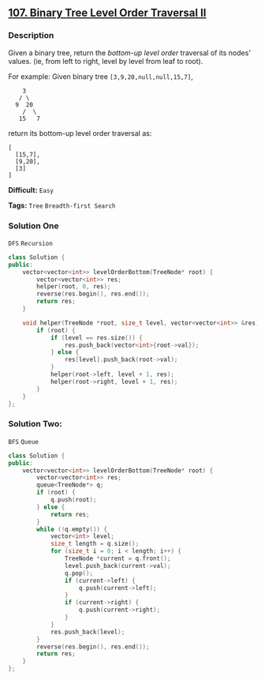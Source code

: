 ## [107. Binary Tree Level Order Traversal II](https://leetcode.com/problems/binary-tree-level-order-traversal-ii/#/description)

### Description

Given a binary tree, return the *bottom-up level order* traversal of its nodes' values. (ie, from left to right, level by level from leaf to root).

For example:
Given binary tree `[3,9,20,null,null,15,7]`,

```
    3
   / \
  9  20
    /  \
   15   7

```

return its bottom-up level order traversal as:

```
[
  [15,7],
  [9,20],
  [3]
]
```



**Difficult:** `Easy`

**Tags:** `Tree` `Breadth-first Search`



### Solution One

`DFS` `Recursion`

```c++
class Solution {
public:
    vector<vector<int>> levelOrderBottom(TreeNode* root) {
		vector<vector<int>> res;
		helper(root, 0, res);
		reverse(res.begin(), res.end());
		return res;
    }

	void helper(TreeNode *root, size_t level, vector<vector<int>> &res) {
		if (root) {
			if (level == res.size()) {
				res.push_back(vector<int>{root->val});
			} else {
				res[level].push_back(root->val);
			}
			helper(root->left, level + 1, res);
			helper(root->right, level + 1, res);
		}
	}
};
```



### Solution Two:

`BFS` `Queue`

```c++
class Solution {
public:
    vector<vector<int>> levelOrderBottom(TreeNode* root) {
		vector<vector<int>> res;
		queue<TreeNode*> q;
		if (root) {
			q.push(root);
		} else {
			return res;
		}
		while (!q.empty()) {
			vector<int> level;
			size_t length = q.size();
			for (size_t i = 0; i < length; i++) {
				TreeNode *current = q.front();
				level.push_back(current->val);
				q.pop();
				if (current->left) {
					q.push(current->left);
				}
				if (current->right) {
					q.push(current->right);
				}
			}
			res.push_back(level);
		}
		reverse(res.begin(), res.end());
		return res;
    }
};
```



